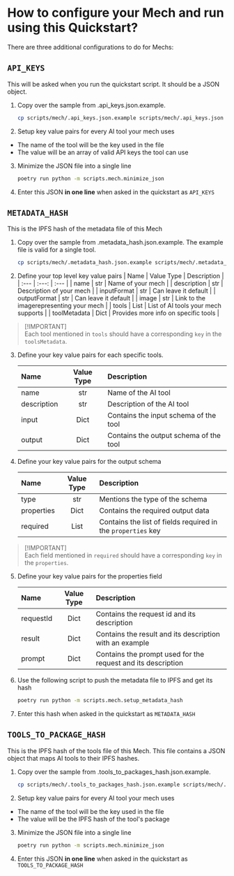 # How to configure your Mech and run using this Quickstart?

There are three additional configurations to do for Mechs:

## `API_KEYS`
This will be asked when you run the quickstart script. It should be a JSON object.
1. Copy over the sample from .api_keys.json.example.

    ```sh
    cp scripts/mech/.api_keys.json.example scripts/mech/.api_keys.json
    ```

2. Setup key value pairs for every AI tool your mech uses
- The name of the tool will be the key used in the file
- The value will be an array of valid API keys the tool can use

3. Minimize the JSON file into a single line

   ```sh
   poetry run python -m scripts.mech.minimize_json
   ```

4. Enter this JSON **in one line** when asked in the quickstart as `API_KEYS`

## `METADATA_HASH`
This is the IPFS hash of the metadata file of this Mech
1.  Copy over the sample from .metadata_hash.json.example. The example file is valid for a single tool.

    ```sh
    cp scripts/mech/.metadata_hash.json.example scripts/mech/.metadata_hash.json
    ```

2.  Define your top level key value pairs
    | Name | Value Type | Description |
    | :--- | :---: | :--- |
    | name | str | Name of your mech |
    | description | str | Description of your mech |
    | inputFormat | str | Can leave it default |
    | outputFormat | str | Can leave it default |
    | image | str | Link to the imagerepresenting your mech |
    | tools | List | List of AI tools your mech supports |
    | toolMetadata | Dict | Provides more info on specific tools |

> [!IMPORTANT] \
> Each tool mentioned in `tools` should have a corresponding `key` in the `toolsMetadata`.

3.  Define your key value pairs for each specific tools.

    | Name         | Value Type | Description                             |
    | :----------- | :--------: | :-------------------------------------- |
    | name         |    str     | Name of the AI tool                     |
    | description  |    str     | Description of the AI tool              |
    | input        |    Dict    | Contains the input schema of the tool   |
    | output       |    Dict    | Contains the output schema of the tool  |

4.  Define your key value pairs for the output schema

    | Name       | Value Type | Description                                                  |
    | :--------- | :--------: | :----------------------------------------------------------- |
    | type       |    str     | Mentions the type of the schema                              |
    | properties |    Dict    | Contains the required output data                            |
    | required   |    List    | Contains the list of fields required in the `properties` key |

> [!IMPORTANT] \
> Each field mentioned in `required` should have a corresponding `key` in the `properties`.

5.  Define your key value pairs for the properties field

    | Name      | Value Type | Description                                                   |
    | :-------- | :--------: | :------------------------------------------------------------ |
    | requestId |    Dict    | Contains the request id and its description                  |
    | result    |    Dict    | Contains the result and its description with an example      |
    | prompt    |    Dict    | Contains the prompt used for the request and its description |

6. Use the following script to push the metadata file to IPFS and get its hash

    ```sh
    poetry run python -m scripts.mech.setup_metadata_hash
    ```

7. Enter this hash when asked in the quickstart as `METADATA_HASH`

## `TOOLS_TO_PACKAGE_HASH`
This is the IPFS hash of the tools file of this Mech. This file contains a JSON object that maps AI tools to their IPFS hashes.
1.  Copy over the sample from .tools_to_packages_hash.json.example.

    ```sh
    cp scripts/mech/.tools_to_packages_hash.json.example scripts/mech/.tools_to_packages_hash.json
    ```

2. Setup key value pairs for every AI tool your mech uses
- The name of the tool will be the key used in the file
- The value will be the IPFS hash of the tool's package

3. Minimize the JSON file into a single line

   ```sh
   poetry run python -m scripts.mech.minimize_json
   ```

4. Enter this JSON **in one line** when asked in the quickstart as `TOOLS_TO_PACKAGE_HASH`
